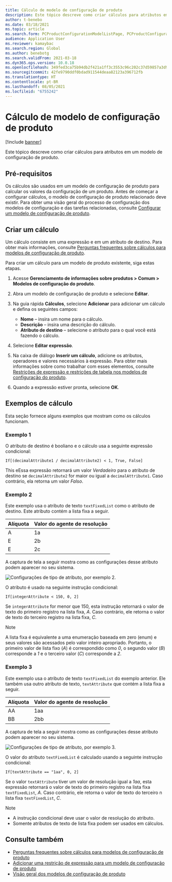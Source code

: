 ```yaml
---
title: Cálculo de modelo de configuração de produto
description: Este tópico descreve como criar cálculos para atributos em um modelo de configuração de produto
author: t-benebo
ms.date: 03/18/2021
ms.topic: article
ms.search.form: PCProductConfigurationModelListPage, PCProductConfigurationModelDetails
audience: Application User
ms.reviewer: kamaybac
ms.search.region: Global
ms.author: benebotg
ms.search.validFrom: 2021-03-18
ms.dyn365.ops.version: 10.0.18
ms.openlocfilehash: 349fed3ca75b94db2f421a1ff3c3553c96c202c37d59857a3d973f3de8f995ad
ms.sourcegitcommit: 42fe9790ddf0bdad911544deaa82123a396712fb
ms.translationtype: HT
ms.contentlocale: pt-BR
ms.lasthandoff: 08/05/2021
ms.locfileid: "6755242"
---
```

# <a name="product-configuration-model-calculations"></a>Cálculo de modelo de configuração de produto

[!include [banner](../includes/banner.md)]

Este tópico descreve como criar cálculos para atributos em um modelo de configuração de produto.

## <a name="prerequisites"></a>Pré-requisitos

Os cálculos são usados em um modelo de configuração de produto para calcular os valores da configuração de um produto. Antes de começar a configurar cálculos, o modelo de configuração de produto relacionado deve existir. Para obter uma visão geral do processo de configuração dos modelos de configuração e das tarefas relacionadas, consulte [Configurar um modelo de configuração de produto](set-up-maintain-product-configuration-model.md).

## <a name="create-a-calculation"></a>Criar um cálculo

Um cálculo consiste em uma expressão e em um atributo de destino. Para obter mais informações, consulte [Perguntas frequentes sobre cálculos para modelos de configuração de produto](calculate-product-configuration-models.md).

Para criar um cálculo para um modelo de produto existente, siga estas etapas.

1. Acesse **Gerenciamento de informações sobre produtos \> Comum \> Modelos de configuração do produto**.
1. Abra um modelo de configuração de produto e selecione **Editar**.
1. Na guia rápida **Cálculos**, selecione **Adicionar** para adicionar um cálculo e defina os seguintes campos:

    - **Nome** – insira um nome para o cálculo.
    - **Descrição** – insira uma descrição do cálculo.
    - **Atributo de destino** – selecione o atributo para o qual você está fazendo o cálculo.

1. Selecione **Editar expressão**.
1. Na caixa de diálogo **Inserir um cálculo**, adicione os atributos, operadores e valores necessários à expressão. Para obter mais informações sobre como trabalhar com esses elementos, consulte [Restrições de expressão e restrições de tabela nos modelos de configuração do produto](expression-constraints-table-constraints-product-configuration-models.md).
1. Quando a expressão estiver pronta, selecione **OK**.

## <a name="calculation-examples"></a>Exemplos de cálculo

Esta seção fornece alguns exemplos que mostram como os cálculos funcionam.

### <a name="example-1"></a>Exemplo 1

O atributo de destino é booliano e o cálculo usa a seguinte expressão condicional:

`If[(decimalAttribute1 / decimalAttribute2) < 1, True, False]`

This eEssa expressão retornará um valor *Verdadeiro* para o atributo de destino se `decimalAttribute2` for maior ou igual a `decimalAttribute1`. Caso contrário, ela retorna um valor *Falso*.

### <a name="example-2"></a>Exemplo 2

Este exemplo usa o atributo de texto `textFixedList` como o atributo de destino. Este atributo contém a lista fixa a seguir.

| Alíquota | Valor do agente de resolução |
|---|---|
| A | 1a |
| E | 2b |
| E | 2c |

A captura de tela a seguir mostra como as configurações desse atributo podem aparecer no seu sistema.

![Configurações de tipo de atributo, por exemplo 2.](media/model-calculations-example2.png "Configurações de tipo de atributo, por exemplo 2")

O atributo é usado na seguinte instrução condicional:

`If[integerAttribute < 150, 0, 2]`

Se `integerAttribute` for menor que 150, esta instrução retornará o valor de texto do primeiro registro na lista fixa, *A*. Caso contrário, ele retorna o valor de texto do terceiro registro na lista fixa, *C*.

> [!NOTE]
> A lista fixa é equivalente a uma enumeração baseada em zero (enum) e seus valores são acessados pelo valor inteiro apropriado. Portanto, o primeiro valor de lista fixo (*A*) é correspondido como *0*, o segundo valor (*B*) corresponde a *1* e o terceiro valor (*C*) corresponde a *2*.

### <a name="example-3"></a>Exemplo 3

Este exemplo usa o atributo de texto `textFixedList` do exemplo anterior. Ele também usa outro atributo de texto, `textAttribute` que contém a lista fixa a seguir.

| Alíquota | Valor do agente de resolução |
|---|---|
| AA | 1aa |
| BB | 2bb |

A captura de tela a seguir mostra como as configurações desse atributo podem aparecer no seu sistema.

![Configurações de tipo de atributo, por exemplo 3.](media/model-calculations-example3.png "Configurações de tipo de atributo, por exemplo 3")

O valor do atributo `textFixedList` é calculado usando a seguinte instrução condicional:

`If[textAttribute == "1aa", 0, 2]`

Se o valor `textAttribute` tiver um valor de resolução igual a *1aa*, esta expressão retornará o valor de texto do primeiro registro na lista fixa `textFixedList`, *A*. Caso contrário, ele retorna o valor de texto do terceiro n lista fixa `textFixedList`, *C*.

> [!NOTE]
> - A instrução condicional deve usar o valor de resolução do atributo.
> - Somente atributos de texto de lista fixa podem ser usados em cálculos.

## <a name="see-also"></a>Consulte também

- [Perguntas frequentes sobre cálculos para modelos de configuração de produto](calculate-product-configuration-models.md)
- [Adicionar uma restrição de expressão para um modelo de configuração de produto](tasks/add-expression-constraint-product-configuration-model.md)
- [Visão geral dos modelos de configuração de produto](product-configuration-models.md)
